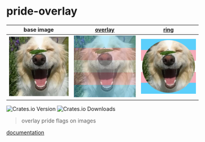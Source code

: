 # pride-overlay

|        base image        |          [overlay](examples/overlay.rs)           |          [ring](examples/ring.rs)           |
| :----------------------: | :------------------------: | :---------------------: |
| ![](examples/input.webp) | ![](examples/overlay.webp) | ![](examples/ring.webp) |

![Crates.io Version](https://img.shields.io/crates/v/pride-overlay?style=for-the-badge&labelColor=%234c4f69&color=%23e64553)
![Crates.io Downloads](https://img.shields.io/crates/d/pride-overlay?style=for-the-badge&labelColor=%234c4f69&color=%23e64553&label=Downloads)

> overlay pride flags on images

[documentation](https://docs.rs/pride-overlay)